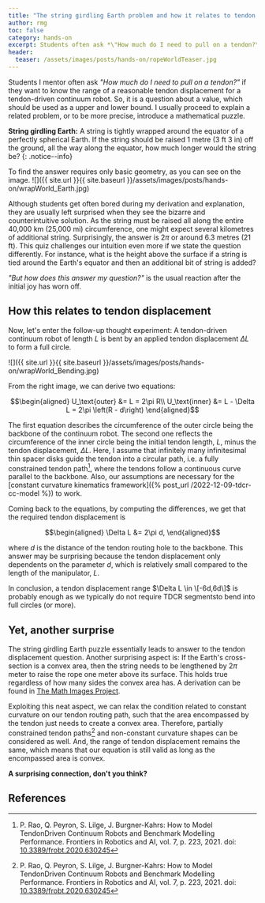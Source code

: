 ```yaml
---
title: "The string girdling Earth problem and how it relates to tendon displacement"
author: rmg
toc: false
category: hands-on
excerpt: Students often ask *\"How much do I need to pull on a tendon?\"*
header:
  teaser: /assets/images/posts/hands-on/ropeWorldTeaser.jpg
---
```

Students I mentor often ask *\"How much do I need to pull on a
tendon?\"* if they want to know the range of a reasonable tendon
displacement for a tendon-driven continuum robot. So, it is a question
about a value, which should be used as a upper and lower bound. I usually proceed
to explain a related problem, or to be more precise, introduce a mathematical puzzle.

**String girdling Earth:** A string is tightly wrapped around the equator of a perfectly spherical Earth. If the string should be raised 1 metre (3 ft 3 in) off the ground, all the way along the equator, how much longer would the string be?
{: .notice--info}

To find the answer requires only basic geometry, as you can see on the image. 
![]({{ site.url }}{{ site.baseurl }}/assets/images/posts/hands-on/wrapWorld_Earth.jpg)

Although students get often bored during my derivation and explanation, they are usually left surprised when they see the bizarre and counterintuitive solution. As the string must be raised all along the entire 40,000 km (25,000 mi) circumference, one might expect several kilometres of additional string. Surprisingly, the answer is $2\pi$ or around 6.3 metres (21 ft). This quiz challenges our intuition even more if we state the question differently. For instance, what is the height above the surface if a string is tied around the Earth's equator and then an additional bit of string is added?

*\"But how does this answer my question?\"* is the usual reaction after
the initial joy has worn off. 

## How this relates to tendon displacement
Now, let's enter the follow-up thought experiment: A tendon-driven continuum robot of length $L$ is bent by an applied tendon displacement $\Delta L$ to form a full circle. 

![]({{ site.url }}{{ site.baseurl }}/assets/images/posts/hands-on/wrapWorld_Bending.jpg)

From the right image, we can derive two equations:

$$\begin{aligned}
    U_\text{outer} &= L = 2\pi R\\
    U_\text{inner} &= L - \Delta L = 2\pi \left(R - d\right)
\end{aligned}$$ 

The first equation describes the circumference of the
outer circle being the backbone of the continuum robot. The second one
reflects the circumference of the inner circle being the initial tendon
length, $L$, minus the tendon displacement, $\Delta L$. Here, I assume
that infinitely many infinitesimal thin spacer disks guide the tendon into
a circular path, i.e. a fully constrained tendon path[^Rao2021a], where the tendons follow a continuous curve parallel to the backbone. Also, our assumptions are necessary for the [constant curvature kinematics framework]({% post_url /2022-12-09-tdcr-cc-model %}) to work. 

Coming back to the equations, by computing the differences, we get that the required tendon displacement is

$$\begin{aligned}
    \Delta L &= 2\pi d,
\end{aligned}$$ 

where $d$ is the distance of the tendon routing hole to the backbone. This answer may be surprising because the tendon displacement
only dependents on the parameter $d$, which is relatively small compared to the length of the manipulator, $L$. 

In conclusion, a tendon displacement range $\Delta L \in \[-6d,6d\]$ is probably enough as we typically do not require TDCR segmentsto bend into full circles (or more).

## Yet, another surprise
The string girdling Earth puzzle essentially leads to answer to the tendon displacement question. Another surprising aspect is: If the Earth's cross-section is a convex area, then the string needs to be lengthened by $2\pi$ meter to raise the rope one meter above its surface. This holds true regardless of how many sides the convex area has. A derivation can be found in [The Math Images
Project](https://mathimages.swarthmore.edu/index.php/Rope_around_the_Earth).

Exploiting this neat aspect, we can relax the condition related to constant curvature on our tendon routing path, such that the area
encompassed by the tendon just needs to create a convex area. Therefore, partially
constrained tendon paths[^Rao2021a] and non-constant curvature shapes can be considered as well. And, the range of tendon displacement remains the same, which means that our equation is still valid as long as the encompassed area is convex. 

**A surprising connection, don't you think?**

## References
[^Rao2021a]: P. Rao, Q. Peyron, S. Lilge, J. Burgner-Kahrs: How to Model TendonDriven Continuum Robots and Benchmark Modelling Performance. Frontiers in Robotics and AI, vol. 7, p. 223, 2021. doi: [10.3389/frobt.2020.630245](https://doi.org/10.3389/frobt.2020.630245)